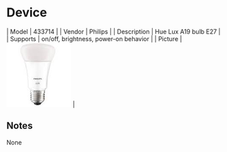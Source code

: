 
# Device

| Model | 433714  |
| Vendor  | Philips  |
| Description | Hue Lux A19 bulb E27 |
| Supports | on/off, brightness, power-on behavior |
| Picture | ![../images/devices/433714.jpg](../images/devices/433714.jpg) |

## Notes

None
